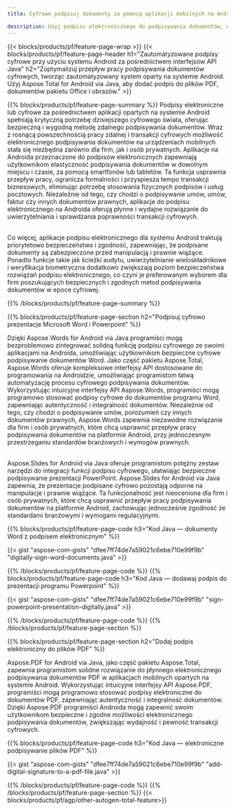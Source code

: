 ```yaml
---
title: Cyfrowo podpisuj dokumenty za pomocą aplikacji mobilnych na Androida 

description: Użyj podpisu elektronicznego do podpisywania dokumentów, w tym Microsoft Word, Excel, PowerPoint, PDF i obrazów, za pośrednictwem aplikacji mobilnej na Androida. Dodaj podpis elektroniczny online za pośrednictwem aplikacji.
---
```


{{< blocks/products/pf/feature-page-wrap >}}
{{< blocks/products/pf/feature-page-header h1="Zautomatyzowane podpisy cyfrowe przy użyciu systemu Android za pośrednictwem interfejsów API Java" h2="Zoptymalizuj przepływ pracy podpisywania dokumentów cyfrowych, tworząc zautomatyzowany system oparty na systemie Android. Użyj Aspose.Total for Android via Java, aby dodać podpis do plików PDF, dokumentów pakietu Office i obrazów." >}}

{{% blocks/products/pf/feature-page-summary %}}
Podpisy elektroniczne lub cyfrowe za pośrednictwem aplikacji opartych na systemie Android spełniają krytyczną potrzebę dzisiejszego cyfrowego świata, oferując bezpieczną i wygodną metodę zdalnego podpisywania dokumentów. Wraz z rosnącą powszechnością pracy zdalnej i transakcji cyfrowych możliwość elektronicznego podpisywania dokumentów na urządzeniach mobilnych stała się niezbędna zarówno dla firm, jak i osób prywatnych. Aplikacje na Androida przeznaczone do podpisów elektronicznych zapewniają użytkownikom elastyczność podpisywania dokumentów w dowolnym miejscu i czasie, za pomocą smartfonów lub tabletów. Ta funkcja usprawnia przepływ pracy, ogranicza formalności i przyspiesza tempo transakcji biznesowych, eliminując potrzebę stosowania fizycznych podpisów i usług pocztowych. Niezależnie od tego, czy chodzi o podpisywanie umów, umów, faktur czy innych dokumentów prawnych, aplikacje do podpisu elektronicznego na Androida oferują płynne i wydajne rozwiązanie do uwierzytelniania i sprawdzania poprawności transakcji cyfrowych. <br /><br />

Co więcej, aplikacje podpisu elektronicznego dla systemu Android traktują priorytetowo bezpieczeństwo i zgodność, zapewniając, że podpisane dokumenty są zabezpieczone przed manipulacją i prawnie wiążące. Ponadto funkcje takie jak ścieżki audytu, uwierzytelnianie wieloskładnikowe i weryfikacja biometryczna dodatkowo zwiększają poziom bezpieczeństwa rozwiązań podpisu elektronicznego, co czyni je preferowanym wyborem dla firm poszukujących bezpiecznych i zgodnych metod podpisywania dokumentów w epoce cyfrowej. 

{{% /blocks/products/pf/feature-page-summary  %}}

{{% blocks/products/pf/feature-page-section  h2="Podpisuj cyfrowo prezentacje Microsoft Word i Powerpoint" %}}

Dzięki Aspose.Words for Android via Java programiści mogą bezproblemowo zintegrować solidną funkcję podpisu cyfrowego ze swoimi aplikacjami na Androida, umożliwiając użytkownikom bezpieczne cyfrowe podpisywanie dokumentów Word. Jako część pakietu Aspose.Total, Aspose.Words oferuje kompleksowe interfejsy API dostosowane do programowania na Androidzie, umożliwiając programistom łatwą automatyzację procesu cyfrowego podpisywania dokumentów. Wykorzystując intuicyjne interfejsy API Aspose.Words, programiści mogą programowo stosować podpisy cyfrowe do dokumentów programu Word, zapewniając autentyczność i integralność dokumentów. Niezależnie od tego, czy chodzi o podpisywanie umów, porozumień czy innych dokumentów prawnych, Aspose.Words zapewnia niezawodne rozwiązanie dla firm i osób prywatnych, które chcą usprawnić przepływ pracy podpisywania dokumentów na platformie Android, przy jednoczesnym przestrzeganiu standardów branżowych i wymogów prawnych.<br /><br />

Aspose.Slides for Android via Java oferuje programistom potężny zestaw narzędzi do integracji funkcji podpisu cyfrowego, ułatwiając bezpieczne podpisywanie prezentacji PowerPoint. Aspose.Slides for Android via Java zapewnia, że prezentacje podpisane cyfrowo pozostają odporne na manipulacje i prawnie wiążące. Ta funkcjonalność jest nieoceniona dla firm i osób prywatnych, które chcą usprawnić przepływ pracy podpisywania dokumentów na platformie Android, zachowując jednocześnie zgodność ze standardami branżowymi i wymogami regulacyjnymi.

{{% blocks/products/pf/feature-page-code h3="Kod Java — dokumenty Word z podpisem elektronicznym" %}}

{{< gist "aspose-com-gists" "dfee7ff74de7a59021c6ebe710e99f9b" "digitally-sign-word-documents.java" >}}

{{% /blocks/products/pf/feature-page-code  %}}
{{% blocks/products/pf/feature-page-code h3="Kod Java — dodawaj podpis do prezentacji programu Powerpoint" %}}

{{< gist "aspose-com-gists" "dfee7ff74de7a59021c6ebe710e99f9b" "sign-powerpoint-presentation-digitally.java" >}}

{{% /blocks/products/pf/feature-page-code  %}}
{{% /blocks/products/pf/feature-page-section %}}

{{% blocks/products/pf/feature-page-section  h2="Dodaj podpis elektroniczny do plików PDF" %}}

Aspose.PDF for Android via Java, jako część pakietu Aspose.Total, zapewnia programistom solidne rozwiązanie do płynnego elektronicznego podpisywania dokumentów PDF w aplikacjach mobilnych opartych na systemie Android. Wykorzystując intuicyjne interfejsy API Aspose.PDF, programiści mogą programowo stosować podpisy elektroniczne do dokumentów PDF, zapewniając autentyczność i integralność dokumentów. Dzięki Aspose.PDF programiści Androida mogą zapewnić swoim użytkownikom bezpieczne i zgodne możliwości elektronicznego podpisywania dokumentów, zwiększając wydajność i pewność transakcji cyfrowych.

{{% blocks/products/pf/feature-page-code h3="Kod Java — elektroniczne podpisywanie plików PDF" %}}

{{< gist "aspose-com-gists" "dfee7ff74de7a59021c6ebe710e99f9b" "add-digital-signature-to-a-pdf-file.java" >}}

{{% /blocks/products/pf/feature-page-code  %}}
{{% /blocks/products/pf/feature-page-section %}}
{{< blocks/products/pf/agp/other-autogen-total-feature>}}